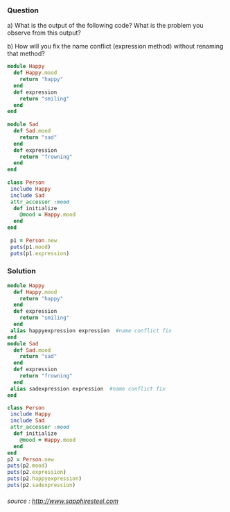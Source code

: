 ### Question

a) What is the output of the following code? What is the problem you observe from this output?


b) How will you fix the name conflict (expression method) without renaming that method?



```ruby
module Happy  
  def Happy.mood  
    return "happy"  
  end  
  def expression  
    return "smiling"  
  end  
end  
 
module Sad  
  def Sad.mood  
    return "sad"  
  end  
  def expression  
    return "frowning"  
  end  
end  
  
class Person  
 include Happy  
 include Sad  
 attr_accessor :mood  
  def initialize  
    @mood = Happy.mood  
  end  
end  
   
 p1 = Person.new  
 puts(p1.mood)  
 puts(p1.expression)  

```
### Solution
```ruby
module Happy  
  def Happy.mood  
    return "happy"  
  end  
  def expression  
    return "smiling"  
  end  
 alias happyexpression expression  #name conflict fix
end  
module Sad  
  def Sad.mood  
    return "sad"  
  end  
  def expression  
    return "frowning"  
  end  
 alias sadexpression expression  #name conflict fix
end  

class Person  
 include Happy  
 include Sad  
 attr_accessor :mood  
  def initialize  
    @mood = Happy.mood  
  end  
end  
p2 = Person.new  
puts(p2.mood)  
puts(p2.expression)  
puts(p2.happyexpression)  
puts(p2.sadexpression)  
```

######  source :  http://www.sapphiresteel.com 
